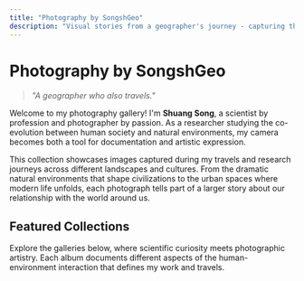 ```yaml
---
title: "Photography by SongshGeo"
description: "Visual stories from a geographer's journey - capturing the intersection of human society and natural environments through the lens."
---
```


# Photography by SongshGeo

> *"A geographer who also travels."*

Welcome to my photography gallery! I'm **Shuang Song**, a scientist by profession and photographer by passion. As a researcher studying the co-evolution between human society and natural environments, my camera becomes both a tool for documentation and artistic expression.

This collection showcases images captured during my travels and research journeys across different landscapes and cultures. From the dramatic natural environments that shape civilizations to the urban spaces where modern life unfolds, each photograph tells part of a larger story about our relationship with the world around us.

## Featured Collections

Explore the galleries below, where scientific curiosity meets photographic artistry. Each album documents different aspects of the human-environment interaction that defines my work and travels.
